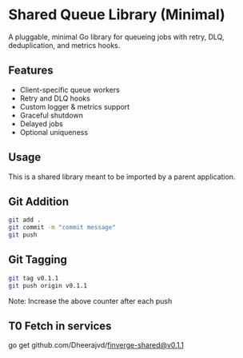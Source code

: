 # Shared Queue Library (Minimal)
A pluggable, minimal Go library for queueing jobs with retry, DLQ, deduplication, and metrics hooks.

## Features
- Client-specific queue workers
- Retry and DLQ hooks
- Custom logger & metrics support
- Graceful shutdown
- Delayed jobs
- Optional uniqueness

## Usage
This is a shared library meant to be imported by a parent application.

## Git Addition

```bash
git add .
git commit -m "commit message"
git push
```

## Git Tagging
```bash
git tag v0.1.1
git push origin v0.1.1
```

Note: Increase the above counter after each push

## T0 Fetch in services
go get github.com/Dheerajvd/finverge-shared@v0.1.1
